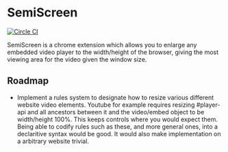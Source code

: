 SemiScreen
==========

[![Circle CI](https://circleci.com/gh/ben-rosio/semifullscreen-extension.svg?style=svg)](https://circleci.com/gh/ben-rosio/semifullscreen-extension)

SemiScreen is a chrome extension which allows you to enlarge any embedded video player to the width/height of the browser, giving the most viewing area for the video given the window size.


Roadmap
-------

 - Implement a rules system to designate how to resize various different website video elements.  Youtube for example requires resizing #player-api and all ancestors between it and the video/embed object to be width/height 100%.  This keeps controls where you would expect them.  Being able to codify rules such as these, and more general ones, into a declaritive syntax would be good.  It would also make implementation on a arbitrary website trivial.
